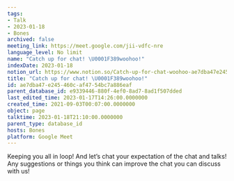 ```yaml
---
tags:
- Talk
- 2023-01-18
- Bones
archived: false
meeting_link: https://meet.google.com/jii-vdfc-nre
language_level: No limit
name: "Catch up for chat! \U0001F389woohoo!"
indexDate: 2023-01-18
notion_url: https://www.notion.so/Catch-up-for-chat-woohoo-ae7dba47e245460caf4754bc7a886eaf
title: "Catch up for chat! \U0001F389woohoo!"
id: ae7dba47-e245-460c-af47-54bc7a886eaf
parent_database_id: e9339446-880f-4ef0-8ad7-8ad1f507dded
last_edited_time: 2023-01-17T14:26:00.0000000
created_time: 2021-09-03T00:07:00.0000000
object: page
talktime: 2023-01-18T21:10:00.0000000
parent_type: database_id
hosts: Bones
platform: Google Meet
---
```


Keeping you all in loop! And let’s chat your expectation of the chat and talks!
Any suggestions or things you think can improve the chat you can discuss with us!





